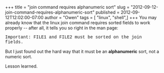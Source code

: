 +++
title = "join command requires alphanumeric sort"
slug = "2012-09-12-join-command-requires-alphanumeric-sort"
published = 2012-09-12T12:02:00-07:00
author = "Owen"
tags = [ "linux", "shell",]
+++
You may already know that the linux join command requires sorted fields
to work properly -- after all, it tells you so right in the man page:  
  
<span style="font-family: Courier New, Courier, monospace;">Important:
FILE1 and FILE2 must be sorted on the join fields.</span>

  
But I just found out the hard way that it must be an **alphanumeric**
sort, not a numeric sort.  
  
Lesson learned.
